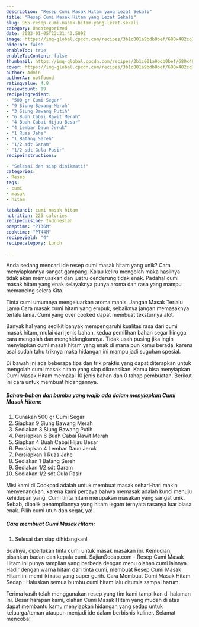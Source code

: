 ```yaml
---
description: "Resep Cumi Masak Hitam yang Lezat Sekali"
title: "Resep Cumi Masak Hitam yang Lezat Sekali"
slug: 955-resep-cumi-masak-hitam-yang-lezat-sekali
category: Uncategorized
date: 2023-01-05T23:31:43.509Z
image: https://img-global.cpcdn.com/recipes/3b1c001a9bdb0bef/680x482cq70/cumi-masak-hitam-foto-resep-utama.jpg
hideToc: false
enableToc: true
enableTocContent: false
thumbnail: https://img-global.cpcdn.com/recipes/3b1c001a9bdb0bef/680x482cq70/cumi-masak-hitam-foto-resep-utama.jpg
cover: https://img-global.cpcdn.com/recipes/3b1c001a9bdb0bef/680x482cq70/cumi-masak-hitam-foto-resep-utama.jpg
author: Admin
authorAv: notfound
ratingvalue: 4.8
reviewcount: 19
recipeingredient:
- "500 gr Cumi Segar"
- "9 Siung Bawang Merah"
- "3 Siung Bawang Putih"
- "6 Buah Cabai Rawit Merah"
- "4 Buah Cabai Hijau Besar"
- "4 Lembar Daun Jeruk"
- "1 Ruas Jahe"
- "1 Batang Sereh"
- "1/2 sdt Garam"
- "1/2 sdt Gula Pasir"
recipeinstructions:

- "Selesai dan siap dinikmati!"
categories:
- Resep
tags:
- cumi
- masak
- hitam

katakunci: cumi masak hitam 
nutrition: 225 calories
recipecuisine: Indonesian
preptime: "PT36M"
cooktime: "PT44M"
recipeyield: "4"
recipecategory: Lunch

---
```





Anda sedang mencari ide resep cumi masak hitam yang unik? Cara menyiapkannya sangat gampang. Kalau keliru mengolah maka hasilnya tidak akan memuaskan dan justru cenderung tidak enak. Padahal cumi masak hitam yang enak selayaknya punya aroma dan rasa yang mampu memancing selera Kita.





Tinta cumi umumnya mengeluarkan aroma manis. Jangan Masak Terlalu Lama Cara masak cumi hitam yang empuk, sebaiknya jangan memasaknya terlalu lama. Cumi yang over cooked dapat membuat teksturnya alot.

Banyak hal yang sedikit banyak mempengaruhi kualitas rasa dari cumi masak hitam, mulai dari jenis bahan, kedua pemilihan bahan segar hingga cara mengolah dan menghidangkannya. Tidak usah pusing jika ingin menyiapkan cumi masak hitam yang enak di mana pun kamu berada, karena asal sudah tahu triknya maka hidangan ini mampu jadi suguhan spesial.






Di bawah ini ada beberapa tips dan trik praktis yang dapat diterapkan untuk mengolah cumi masak hitam yang siap dikreasikan. Kamu bisa menyiapkan Cumi Masak Hitam memakai 10 jenis bahan dan 0 tahap pembuatan. Berikut ini cara untuk membuat hidangannya.

<!--inarticleads1-->

##### Bahan-bahan dan bumbu yang wajib ada dalam menyiapkan Cumi Masak Hitam:

1. Gunakan 500 gr Cumi Segar
1. Siapkan 9 Siung Bawang Merah
1. Sediakan 3 Siung Bawang Putih
1. Persiapkan 6 Buah Cabai Rawit Merah
1. Siapkan 4 Buah Cabai Hijau Besar
1. Persiapkan 4 Lembar Daun Jeruk
1. Persiapkan 1 Ruas Jahe
1. Sediakan 1 Batang Sereh
1. Sediakan 1/2 sdt Garam
1. Sediakan 1/2 sdt Gula Pasir


Misi kami di Cookpad adalah untuk membuat masak sehari-hari makin menyenangkan, karena kami percaya bahwa memasak adalah kunci menuju kehidupan yang. Cumi tinta hitam merupakan masakan yang sangat unik. Sebab, dibalik penampilannya yang hitam legam ternyata rasanya luar biasa enak. Pilih cumi utuh dan segar, ya! 

<!--inarticleads2-->

##### Cara membuat Cumi Masak Hitam:


1. Selesai dan siap dihidangkan!

Soalnya, diperlukan tinta cumi untuk masak masakan ini. Kemudian, pisahkan badan dan kepala cumi. SajianSedap.com - Resep Cumi Masak Hitam ini punya tampilan yang berbeda dengan menu olahan cumi lainnya. Hadir dengan warna hitam dari tinta cumi, membuat Resep Cumi Masak Hitam ini memiliki rasa yang super gurih. Cara Membuat Cumi Masak Hitam Sedap : Haluskan semua bumbu cumi hitam lalu ditumis sampai harum. 

Terima kasih telah menggunakan resep yang tim kami tampilkan di halaman ini. Besar harapan kami, olahan Cumi Masak Hitam yang mudah di atas dapat membantu kamu menyiapkan hidangan yang sedap untuk keluarga/teman ataupun menjadi ide dalam berbisnis kuliner. Selamat mencoba!
